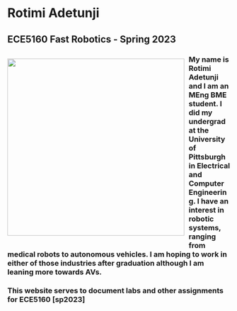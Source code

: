 # Rotimi Adetunji 
## ECE5160 Fast Robotics - Spring 2023

<div>
    <p style="float: left; padding-right: 10px;"><img src="Headshot2022.jpg" width="400" ></p>
</div>

### My name is Rotimi Adetunji and I am an MEng BME student. I did my undergrad at the University of Pittsburgh in Electrical and Computer Engineering. I have an interest in robotic systems, ranging from medical robots to autonomous vehicles. I am hoping to work in either of those industries after graduation although I am leaning more towards AVs.
### This website serves to document labs and other assignments for ECE5160 [sp2023]

